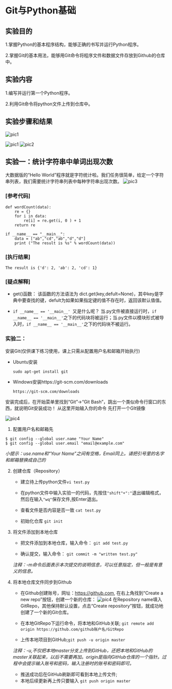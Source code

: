 # Git与Python基础

##  实验目的

1.掌握Python的基本程序结构，能够正确的书写并运行Python程序。

2.掌握Git的基本用法，能够用Git命令将程序文件和数据文件存放到Github的仓库中。

## 实验内容

1.编写并运行第一个Python程序。

2.利用Git命令将python文件上传到仓库中。

## 实验步骤和结果

![pic1](https://github.com/tianyichow/DaSE_lab/raw/master/setup/pic/2.5的副本.png)

![pic1](https://github.com/tianyichow/DaSE_lab/raw/master/setup/pic/pic1.png)
![pic2](https://github.com/tianyichow/DaSE_lab/raw/master/setup/pic/pic2.png)

## 实验一：统计字符串中单词出现次数

大数据版的“Hello World”程序就是字符统计啦。我们任务很简单，给定一个字符串列表，我们需要统计字符串列表中每种字符串出现次数。
![pic3](https://github.com/tianyichow/DaSE_lab/raw/master/setup/pic/pic3.png)

### [参考代码]

```
def wordCount(data):
    re = {}
    for i in data:
        re[i] = re.get(i, 0 ) + 1
    return re
​
if __name__ == "__main__":
    data = ["ab","cd","ab","d","d"]
    print ("The result is %s" % wordCount(data))

```

### [执行结果]

```The result is {'d': 2, 'ab': 2, 'cd': 1}```

### [疑点解释]

* get()函数：
该函数的方法语法为 dict.get(key,defult=None)，其中key是字典中要查找的键，defult为如果如果指定键的值不存在时，返回该默认值值。

* ```if __name__ == '__main__' ```又是什么呢？
当.py文件被直接运行时，```if __name__ == '__main__'```之下的代码块将被运行；当.py文件以模块形式被导入时，```if __name__ == '__main__'```之下的代码块不被运行。

### 实验二：

安装Git(仅供课下练习使用，课上只需从配置用户名和邮箱开始执行)

* Ubuntu安装

  ```
  sudo apt-get install git
  ```
* Windows安装https://git-scm.com/downloads

  ```
  https://git-scm.com/downloads
  ```

  

安装完成后，在开始菜单里找到“Git”->“Git Bash”，跳出一个类似命令行窗口的东西，就说明Git安装成功！
从这里开始输入你的命令
先打开一个GIt镜像

![pic4](https://github.com/tianyichow/DaSE_lab/raw/master/setup/pic/pic4.png)

1. 配置用户名和邮箱先
```
$ git config --global user.name "Your Name"
$ git config --global user.email "email@example.com"
```
_小提示：use.name和“Your Name”之间有空格，Email同上。请把引号里的名字和邮箱替换成自己的_

2. 创建仓库（Repository）

	* 建立待上传python文件```vi test.py```

	* 在python文件中输入实验一的代码，先按住```"shift"+":"```退出编辑格式，然后在输入```"wq"```保存文件,按Enter退出。

	* 查看文件是否内容是否一致
```cat test.py```
	* 初始化仓库
```git init```

3. 将文件添加到本地仓库
 	* 把文件添加到本地仓库，输入命令：
```git add test.py```

 	* 确认提交，输入命令：
```git commit -m "written test.py"```

	_注释：-m命令后面表示本次提交的说明信息，可以任意指定，但一般是有意义的信息。_

4. 将本地仓库文件同步到Github
	* 在Github创建账号，网址：https://github.com, 在右上角找到“Create a new repo”按钮，创建一个新的仓库：
![pic4](https://github.com/tianyichow/DaSE_lab/raw/master/setup/pic/pic5.png)
在Repository name填入GitRepo，其他保持默认设置，点击“Create repository”按钮，就成功地创建了一个新的Git仓库。
	* 在本地GitRepo下运行命令，将本地和GitHub关联;
```git remote add origin https://github.com/github账户名/GitRepo```

	* 上传本地项目到GitHub;```git push -u origin master```
	
	_注释：-u,不仅把本地master分支上传到GitHub，还把本地和GitHub的master关联起来，以后不需要再加。origin是指向GitHub仓库的一个指针。过程中会提示输入账号和密码，输入注册时的账号和密码即可。_
	
	* 推送成功后在GitHub刷新即可看到本地上传文件;
	* 本地后续更新再上传只要输入
```git push origin master```

